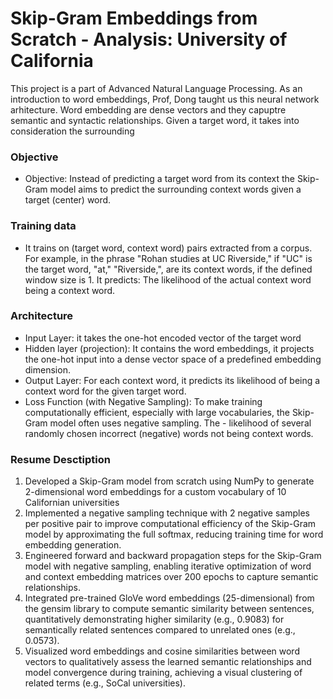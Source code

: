 # Skip-Gram Embeddings from Scratch - Analysis: University of California

This project is a part of Advanced Natural Language Processing. As an introduction to word embeddings, Prof, Dong taught us this neural network arhitecture. Word embedding are dense vectors and they capuptre semantic and syntactic relationships. Given a target word, it takes into consideration the surrounding 

### Objective 
- Objective: Instead of predicting a target word from its context the Skip-Gram model aims to predict the surrounding context words given a target (center) word.

### Training data
- It trains on (target word, context word) pairs extracted from a corpus. For example, in the phrase "Rohan studies at UC Riverside," if "UC" is the target word, "at," "Riverside,",  are its context words, if the defined window size is 1. It predicts: The likelihood of the actual context word being a context word. 

### Architecture
- Input Layer: it takes the one-hot encoded vector of the target word
- Hidden layer (projection): It contains the word embeddings, it projects the one-hot input into a dense vector space of a predefined embedding dimension.
- Output Layer: For each context word, it predicts its likelihood of being a context word for the given target word.
- Loss Function (with Negative Sampling): To make training computationally efficient, especially with large vocabularies, the Skip-Gram model often uses negative sampling. The - likelihood of several randomly chosen incorrect (negative) words not being context words.

### Resume Desctiption
1. Developed a Skip-Gram model from scratch using NumPy to generate 2-dimensional word embeddings for a custom vocabulary of 10 Californian universities
2. Implemented a negative sampling technique with 2 negative samples per positive pair to improve computational efficiency of the Skip-Gram model by approximating the full softmax, reducing training time for word embedding generation.
3. Engineered forward and backward propagation steps for the Skip-Gram model with negative sampling, enabling iterative optimization of word and context embedding matrices over 200 epochs to capture semantic relationships.
4. Integrated pre-trained GloVe word embeddings (25-dimensional) from the gensim library to compute semantic similarity between sentences, quantitatively demonstrating higher similarity (e.g., 0.9083) for semantically related sentences compared to unrelated ones (e.g., 0.0573).
5. Visualized word embeddings and cosine similarities between word vectors to qualitatively assess the learned semantic relationships and model convergence during training, achieving a visual clustering of related terms (e.g., SoCal universities).


